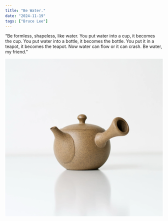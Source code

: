 ```yaml
---
title: "Be Water."
date: "2024-11-19"
tags: ["Bruce Lee"]
---
```


“Be formless, shapeless, like water. You put water into a cup, it becomes the cup. You put water into a bottle, it becomes the bottle. You put it in a teapot, it becomes the teapot. Now water can flow or it can crash. Be water, my friend.”

![So what?](note_images/teapot2.jpg)
